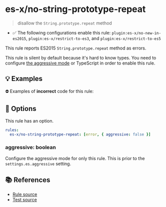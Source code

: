 # es-x/no-string-prototype-repeat
> disallow the `String.prototype.repeat` method

- ✅ The following configurations enable this rule: `plugin:es-x/no-new-in-es2015`, `plugin:es-x/restrict-to-es3`, and `plugin:es-x/restrict-to-es5`

This rule reports ES2015 `String.prototype.repeat` method as errors.

This rule is silent by default because it's hard to know types. You need to configure [the aggressive mode](../#the-aggressive-mode) or TypeScript in order to enable this rule.

## 💡 Examples

⛔ Examples of **incorrect** code for this rule:

<eslint-playground type="bad" code="/*eslint es-x/no-string-prototype-repeat: [error, { aggressive: true }] */
foo.repeat(3)
" />

## 🔧 Options

This rule has an option.

```yml
rules:
  es-x/no-string-prototype-repeat: [error, { aggressive: false }]
```

### aggressive: boolean

Configure the aggressive mode for only this rule.
This is prior to the `settings.es.aggressive` setting.

## 📚 References

- [Rule source](https://github.com/ota-meshi/eslint-plugin-es-x/blob/master/lib/rules/no-string-prototype-repeat.js)
- [Test source](https://github.com/ota-meshi/eslint-plugin-es-x/blob/master/tests/lib/rules/no-string-prototype-repeat.js)
